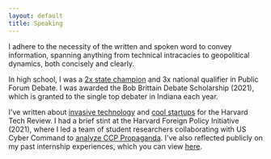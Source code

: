 ```yaml
---
layout: default
title: Speaking
---
```


I adhere to the necessity of the written and spoken word to convey information, spanning anything from technical intracacies to geopolitical dynamics, both concisely and clearly. 

In high school, I was a [2x state champion](https://drive.google.com/file/d/14VMl5QaqvOlLlHkxkB4a2Fn4Xy9jzzQy/view) and 3x national qualifier in Public Forum Debate. I was awarded the Bob Brittain Debate Scholarship (2021), which is granted to the single top debater in Indiana each year.  

I've written about [invasive technology](https://harvardtechnologyreview.com/2024/11/01/ai-glasses-unveil-privacy-risks-an-interview-with-the-creators-of-i-xray/) and [cool startups](https://harvardtechnologyreview.com/2024/12/17/from-dorm-room-to-boardroom-how-ron-nachum-and-sapien-are-redefining-ai-in-corporate-finance/) for the Harvard Tech Review. I had a brief stint at the Harvard Foreign Policy Initiative (2021), where I led a team of student researchers collaborating with US Cyber Command to [analyze CCP Propaganda](https://drive.google.com/file/d/12VHdBQsu-iHl5Fe853OpN78hiKPkt_NG/view?usp=sharing). I've also reflected publicly on my past internship experiences, which you can view [here](https://www.youtube.com/watch?v=feeIwfM_vVs). 